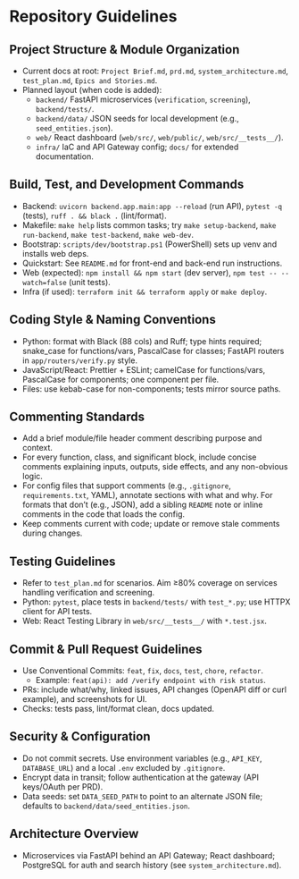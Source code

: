 # Repository Guidelines

## Project Structure & Module Organization
- Current docs at root: `Project Brief.md`, `prd.md`, `system_architecture.md`, `test_plan.md`, `Epics and Stories.md`.
- Planned layout (when code is added):
  - `backend/` FastAPI microservices (`verification`, `screening`), `backend/tests/`.
  - `backend/data/` JSON seeds for local development (e.g., `seed_entities.json`).
  - `web/` React dashboard (`web/src/`, `web/public/`, `web/src/__tests__/`).
  - `infra/` IaC and API Gateway config; `docs/` for extended documentation.

## Build, Test, and Development Commands
- Backend: `uvicorn backend.app.main:app --reload` (run API), `pytest -q` (tests), `ruff . && black .` (lint/format).
 - Makefile: `make help` lists common tasks; try `make setup-backend`, `make run-backend`, `make test-backend`, `make web-dev`.
 - Bootstrap: `scripts/dev/bootstrap.ps1` (PowerShell) sets up venv and installs web deps.
 - Quickstart: See `README.md` for front-end and back-end run instructions.
- Web (expected): `npm install && npm start` (dev server), `npm test -- --watch=false` (unit tests).
- Infra (if used): `terraform init && terraform apply` or `make deploy`.

## Coding Style & Naming Conventions
- Python: format with Black (88 cols) and Ruff; type hints required; snake_case for functions/vars, PascalCase for classes; FastAPI routers in `app/routers/verify.py` style.
- JavaScript/React: Prettier + ESLint; camelCase for functions/vars, PascalCase for components; one component per file.
- Files: use kebab-case for non-components; tests mirror source paths.

## Commenting Standards
- Add a brief module/file header comment describing purpose and context.
- For every function, class, and significant block, include concise comments explaining inputs, outputs, side effects, and any non-obvious logic.
- For config files that support comments (e.g., `.gitignore`, `requirements.txt`, YAML), annotate sections with what and why. For formats that don’t (e.g., JSON), add a sibling `README` note or inline comments in the code that loads the config.
- Keep comments current with code; update or remove stale comments during changes.

## Testing Guidelines
- Refer to `test_plan.md` for scenarios. Aim ≥80% coverage on services handling verification and screening.
- Python: `pytest`, place tests in `backend/tests/` with `test_*.py`; use HTTPX client for API tests.
- Web: React Testing Library in `web/src/__tests__/` with `*.test.jsx`.

## Commit & Pull Request Guidelines
- Use Conventional Commits: `feat`, `fix`, `docs`, `test`, `chore`, `refactor`.
  - Example: `feat(api): add /verify endpoint with risk status`.
- PRs: include what/why, linked issues, API changes (OpenAPI diff or curl example), and screenshots for UI.
- Checks: tests pass, lint/format clean, docs updated.

## Security & Configuration
- Do not commit secrets. Use environment variables (e.g., `API_KEY`, `DATABASE_URL`) and a local `.env` excluded by `.gitignore`.
- Encrypt data in transit; follow authentication at the gateway (API keys/OAuth per PRD).
 - Data seeds: set `DATA_SEED_PATH` to point to an alternate JSON file; defaults to `backend/data/seed_entities.json`.

## Architecture Overview
- Microservices via FastAPI behind an API Gateway; React dashboard; PostgreSQL for auth and search history (see `system_architecture.md`).
